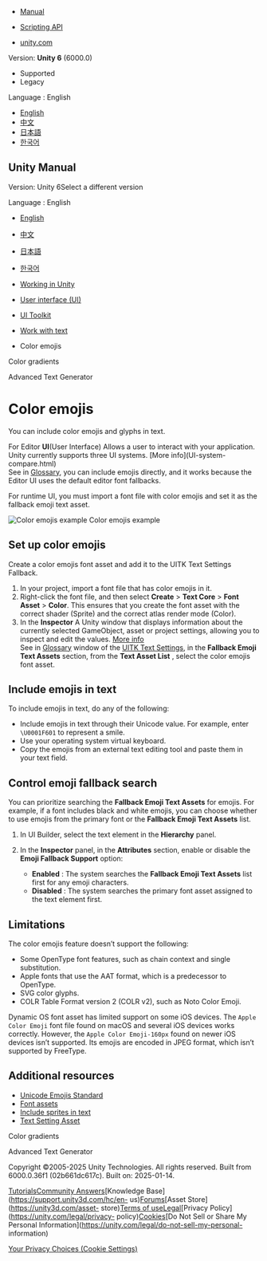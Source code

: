 [](https://docs.unity3d.com)

  * [Manual](../Manual/index.html)
  * [Scripting API](../ScriptReference/index.html)

  * [unity.com](https://unity.com/)

Version: **Unity 6** (6000.0)

  * Supported
  * Legacy

Language : English

  * [English](/Manual/UIE-color-emojis.html)
  * [中文](/cn/current/Manual/UIE-color-emojis.html)
  * [日本語](/ja/current/Manual/UIE-color-emojis.html)
  * [한국어](/kr/current/Manual/UIE-color-emojis.html)

[](https://docs.unity3d.com)

## Unity Manual

Version: Unity 6Select a different version

Language : English

  * [English](/Manual/UIE-color-emojis.html)
  * [中文](/cn/current/Manual/UIE-color-emojis.html)
  * [日本語](/ja/current/Manual/UIE-color-emojis.html)
  * [한국어](/kr/current/Manual/UIE-color-emojis.html)

  * [Working in Unity](working-in-unity.html)
  * [User interface (UI)](UIToolkits.html)
  * [UI Toolkit](UIElements.html)
  * [Work with text](UIE-work-with-text.html)
  * Color emojis

[](UIE-color-gradient.html)

Color gradients

[](UIE-advanced-text-generator.html)

Advanced Text Generator

# Color emojis

You can include color emojis and glyphs in text.

For Editor **UI**(User Interface) Allows a user to interact with your
application. Unity currently supports three UI systems. [More info](UI-system-
compare.html)  
See in [Glossary](Glossary.html#UI), you can include emojis directly, and it
works because the Editor UI uses the default editor font fallbacks.

For runtime UI, you must import a font file with color emojis and set it as
the fallback emoji text asset.

![Color emojis example](../uploads/Main/font/NativeEmojiExample.png) Color
emojis example

## Set up color emojis

Create a color emojis font asset and add it to the UITK Text Settings
Fallback.

  1. In your project, import a font file that has color emojis in it.
  2. Right-click the font file, and then select **Create** > **Text Core** > **Font Asset** > **Color**. This ensures that you create the font asset with the correct shader (Sprite) and the correct atlas render mode (Color).
  3. In the **Inspector** A Unity window that displays information about the currently selected GameObject, asset or project settings, allowing you to inspect and edit the values. [More info](UsingTheInspector.html)  
See in [Glossary](Glossary.html#Inspector) window of the [UITK Text
Settings](UIE-text-setting-asset.html), in the **Fallback Emoji Text Assets**
section, from the **Text Asset List** , select the color emojis font asset.

## Include emojis in text

To include emojis in text, do any of the following:

  * Include emojis in text through their Unicode value. For example, enter `\U0001F601` to represent a smile.
  * Use your operating system virtual keyboard.
  * Copy the emojis from an external text editing tool and paste them in your text field.

## Control emoji fallback search

You can prioritize searching the **Fallback Emoji Text Assets** for emojis.
For example, if a font includes black and white emojis, you can choose whether
to use emojis from the primary font or the **Fallback Emoji Text Assets**
list.

  1. In UI Builder, select the text element in the **Hierarchy** panel.

  2. In the **Inspector** panel, in the **Attributes** section, enable or disable the **Emoji Fallback Support** option:

     * **Enabled** : The system searches the **Fallback Emoji Text Assets** list first for any emoji characters.
     * **Disabled** : The system searches the primary font asset assigned to the text element first.

## Limitations

The color emojis feature doesn’t support the following:

  * Some OpenType font features, such as chain context and single substitution.
  * Apple fonts that use the AAT format, which is a predecessor to OpenType.
  * SVG color glyphs.
  * COLR Table Format version 2 (COLR v2), such as Noto Color Emoji.

Dynamic OS font asset has limited support on some iOS devices. The `Apple
Color Emoji` font file found on macOS and several iOS devices works correctly.
However, the `Apple Color Emoji-160px` found on newer iOS devices isn’t
supported. Its emojis are encoded in JPEG format, which isn’t supported by
FreeType.

## Additional resources

  * [Unicode Emojis Standard](http://unicode.org/Public/emoji/latest/)
  * [Font assets](UIE-font-asset-landing.html)
  * [Include sprites in text](UIE-sprite.html)
  * [Text Setting Asset](UIE-text-setting-asset.html)

[](UIE-color-gradient.html)

Color gradients

[](UIE-advanced-text-generator.html)

Advanced Text Generator

Copyright ©2005-2025 Unity Technologies. All rights reserved. Built from
6000.0.36f1 (02b661dc617c). Built on: 2025-01-14.

[Tutorials](https://learn.unity.com/)[Community
Answers](https://answers.unity3d.com)[Knowledge
Base](https://support.unity3d.com/hc/en-
us)[Forums](https://forum.unity3d.com)[Asset Store](https://unity3d.com/asset-
store)[Terms of
use](https://docs.unity3d.com/Manual/TermsOfUse.html)[Legal](https://unity.com/legal)[Privacy
Policy](https://unity.com/legal/privacy-
policy)[Cookies](https://unity.com/legal/cookie-policy)[Do Not Sell or Share
My Personal Information](https://unity.com/legal/do-not-sell-my-personal-
information)

[Your Privacy Choices (Cookie Settings)](javascript:void\(0\);)

